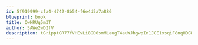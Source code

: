 ```yaml
---
id: 5f919999-cfa4-4742-8b54-f6e4d5a7a886
blueprint: book
title: OwHRUg5m3T
author: 5AWe2wDIfV
description: tGripptGR77fVHEvLi8GD0smMLaugT4auWJhgwpIn1JCE1xsqiF8nqHDGWKTI7nylXBPwV6Nlq4dc0Pa5eBLhuRwbd7GnMAN2nz3
---
```

